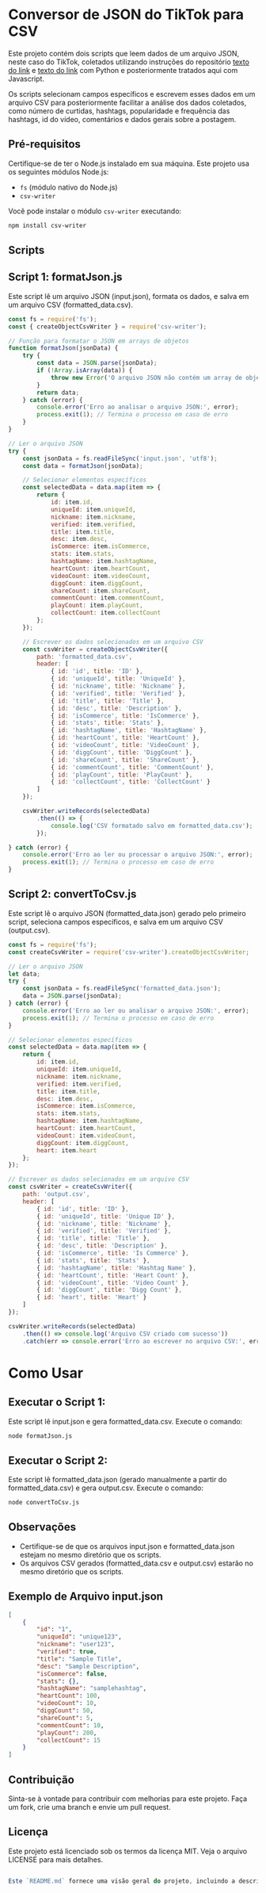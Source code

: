 # Conversor de JSON do TikTok para CSV

Este projeto contém dois scripts que leem dados de um arquivo JSON, neste caso do TikTok, coletados utilizando instruções do repositório [texto do link](URL) e [texto do link](URL) com Python e posteriormente tratados aqui com Javascript.

Os scripts selecionam campos específicos e escrevem esses dados em um arquivo CSV para posteriormente facilitar a análise dos dados coletados, como número de curtidas, hashtags, popularidade e frequência das hashtags, id do vídeo, comentários e dados gerais sobre a postagem.

## Pré-requisitos

Certifique-se de ter o Node.js instalado em sua máquina. Este projeto usa os seguintes módulos Node.js:
- `fs` (módulo nativo do Node.js)
- `csv-writer`

Você pode instalar o módulo `csv-writer` executando:
```bash
npm install csv-writer
````
## Scripts

## Script 1: formatJson.js
Este script lê um arquivo JSON (input.json), formata os dados, e salva em um arquivo CSV (formatted_data.csv).

```javascript
const fs = require('fs');
const { createObjectCsvWriter } = require('csv-writer');

// Função para formatar o JSON em arrays de objetos
function formatJson(jsonData) {
    try {
        const data = JSON.parse(jsonData);
        if (!Array.isArray(data)) {
            throw new Error('O arquivo JSON não contém um array de objetos.');
        }
        return data;
    } catch (error) {
        console.error('Erro ao analisar o arquivo JSON:', error);
        process.exit(1); // Termina o processo em caso de erro
    }
}

// Ler o arquivo JSON
try {
    const jsonData = fs.readFileSync('input.json', 'utf8');
    const data = formatJson(jsonData);

    // Selecionar elementos específicos
    const selectedData = data.map(item => {
        return {
            id: item.id,
            uniqueId: item.uniqueId,
            nickname: item.nickname,
            verified: item.verified,
            title: item.title,
            desc: item.desc,
            isCommerce: item.isCommerce,
            stats: item.stats,
            hashtagName: item.hashtagName,
            heartCount: item.heartCount,
            videoCount: item.videoCount,
            diggCount: item.diggCount,
            shareCount: item.shareCount,
            commentCount: item.commentCount,
            playCount: item.playCount,
            collectCount: item.collectCount
        };
    });

    // Escrever os dados selecionados em um arquivo CSV
    const csvWriter = createObjectCsvWriter({
        path: 'formatted_data.csv',
        header: [
            { id: 'id', title: 'ID' },
            { id: 'uniqueId', title: 'UniqueId' },
            { id: 'nickname', title: 'Nickname' },
            { id: 'verified', title: 'Verified' },
            { id: 'title', title: 'Title' },
            { id: 'desc', title: 'Description' },
            { id: 'isCommerce', title: 'IsCommerce' },
            { id: 'stats', title: 'Stats' },
            { id: 'hashtagName', title: 'HashtagName' },
            { id: 'heartCount', title: 'HeartCount' },
            { id: 'videoCount', title: 'VideoCount' },
            { id: 'diggCount', title: 'DiggCount' },
            { id: 'shareCount', title: 'ShareCount' },
            { id: 'commentCount', title: 'CommentCount' },
            { id: 'playCount', title: 'PlayCount' },
            { id: 'collectCount', title: 'CollectCount' }
        ]
    });

    csvWriter.writeRecords(selectedData)
        .then(() => {
            console.log('CSV formatado salvo em formatted_data.csv');
        });

} catch (error) {
    console.error('Erro ao ler ou processar o arquivo JSON:', error);
    process.exit(1); // Termina o processo em caso de erro
}
````
## Script 2: convertToCsv.js

Este script lê o arquivo JSON (formatted_data.json) gerado pelo primeiro script, seleciona campos específicos, e salva em um arquivo CSV (output.csv).

```javascript
const fs = require('fs');
const createCsvWriter = require('csv-writer').createObjectCsvWriter;

// Ler o arquivo JSON
let data;
try {
    const jsonData = fs.readFileSync('formatted_data.json');
    data = JSON.parse(jsonData);
} catch (error) {
    console.error('Erro ao ler ou analisar o arquivo JSON:', error);
    process.exit(1); // Termina o processo em caso de erro
}

// Selecionar elementos específicos
const selectedData = data.map(item => {
    return {
        id: item.id,
        uniqueId: item.uniqueId,
        nickname: item.nickname,
        verified: item.verified,
        title: item.title,
        desc: item.desc,
        isCommerce: item.isCommerce,
        stats: item.stats,
        hashtagName: item.hashtagName,
        heartCount: item.heartCount,
        videoCount: item.videoCount,
        diggCount: item.diggCount,
        heart: item.heart
    };
});

// Escrever os dados selecionados em um arquivo CSV
const csvWriter = createCsvWriter({
    path: 'output.csv',
    header: [
        { id: 'id', title: 'ID' },
        { id: 'uniqueId', title: 'Unique ID' },
        { id: 'nickname', title: 'Nickname' },
        { id: 'verified', title: 'Verified' },
        { id: 'title', title: 'Title' },
        { id: 'desc', title: 'Description' },
        { id: 'isCommerce', title: 'Is Commerce' },
        { id: 'stats', title: 'Stats' },
        { id: 'hashtagName', title: 'Hashtag Name' },
        { id: 'heartCount', title: 'Heart Count' },
        { id: 'videoCount', title: 'Video Count' },
        { id: 'diggCount', title: 'Digg Count' },
        { id: 'heart', title: 'Heart' }
    ]
});

csvWriter.writeRecords(selectedData)
    .then(() => console.log('Arquivo CSV criado com sucesso'))
    .catch(err => console.error('Erro ao escrever no arquivo CSV:', err));
````

# Como Usar
## Executar o Script 1:

Este script lê input.json e gera formatted_data.csv.
Execute o comando:
```bash
node formatJson.js
````
## Executar o Script 2:

Este script lê formatted_data.json (gerado manualmente a partir do formatted_data.csv) e gera output.csv.
Execute o comando:
```bash
node convertToCsv.js
````
## Observações
- Certifique-se de que os arquivos input.json e formatted_data.json estejam no mesmo diretório que os scripts.
- Os arquivos CSV gerados (formatted_data.csv e output.csv) estarão no mesmo diretório que os scripts.
## Exemplo de Arquivo input.json
```json
[
    {
        "id": "1",
        "uniqueId": "unique123",
        "nickname": "user123",
        "verified": true,
        "title": "Sample Title",
        "desc": "Sample Description",
        "isCommerce": false,
        "stats": {},
        "hashtagName": "samplehashtag",
        "heartCount": 100,
        "videoCount": 10,
        "diggCount": 50,
        "shareCount": 5,
        "commentCount": 10,
        "playCount": 200,
        "collectCount": 15
    }
]
````
## Contribuição
Sinta-se à vontade para contribuir com melhorias para este projeto. Faça um fork, crie uma branch e envie um pull request.

## Licença
Este projeto está licenciado sob os termos da licença MIT. Veja o arquivo LICENSE para mais detalhes.
```javascript 

Este `README.md` fornece uma visão geral do projeto, incluindo a descrição dos scripts, como configurá-los, e como usá-los para converter JSON em CSV. Ele também inclui um exemplo de entrada JSON para ajudar os usuários a entender o formato esperado dos dados.
```